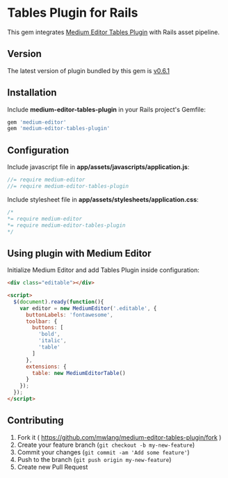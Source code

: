 # Tables Plugin for Rails

This gem integrates [Medium Editor Tables Plugin](https://github.com/yabwe/medium-editor-tables) with Rails asset pipeline.

## Version

The latest version of plugin bundled by this gem is [v0.6.1](https://github.com/yabwe/medium-editor-tables)

## Installation

Include **medium-editor-tables-plugin** in your Rails project's Gemfile:

```ruby
gem 'medium-editor'
gem 'medium-editor-tables-plugin'
```

## Configuration

Include javascript file in **app/assets/javascripts/application.js**:

```javascript
//= require medium-editor
//= require medium-editor-tables-plugin
```

Include stylesheet file in **app/assets/stylesheets/application.css**:

```css
/*
*= require medium-editor
*= require medium-editor-tables-plugin
*/
```

## Using plugin with Medium Editor

Initialize Medium Editor and add Tables Plugin inside configuration:

```html
<div class="editable"></div>

<script>
  $(document).ready(function(){
    var editor = new MediumEditor('.editable', {
      buttonLabels: 'fontawesome',
      toolbar: {
        buttons: [
          'bold',
          'italic',
          'table'
        ]
      },
      extensions: {
        table: new MediumEditorTable()
      }
    });
  });
</script>
```

## Contributing

1. Fork it ( https://github.com/mwlang/medium-editor-tables-plugin/fork )
2. Create your feature branch (`git checkout -b my-new-feature`)
3. Commit your changes (`git commit -am 'Add some feature'`)
4. Push to the branch (`git push origin my-new-feature`)
5. Create new Pull Request
